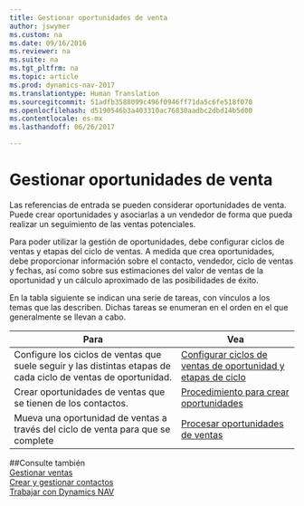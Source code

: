 ```yaml
---
title: Gestionar oportunidades de venta
author: jswymer
ms.custom: na
ms.date: 09/16/2016
ms.reviewer: na
ms.suite: na
ms.tgt_pltfrm: na
ms.topic: article
ms.prod: dynamics-nav-2017
ms.translationtype: Human Translation
ms.sourcegitcommit: 51adfb3588099c496f0946ff71da5c6fe518f070
ms.openlocfilehash: d5190546b3a403310ac76830aadbc2dbd14b5d00
ms.contentlocale: es-mx
ms.lasthandoff: 06/26/2017

---
```

# <a name="manage-sales-opportunities"></a>Gestionar oportunidades de venta
Las referencias de entrada se pueden considerar oportunidades de venta. Puede crear oportunidades y asociarlas a un vendedor de forma que pueda realizar un seguimiento de las ventas potenciales.

Para poder utilizar la gestión de oportunidades, debe configurar ciclos de ventas y etapas del ciclo de ventas. A medida que crea oportunidades, debe proporcionar información sobre el contacto, vendedor, ciclo de ventas y fechas, así como sobre sus estimaciones del valor de ventas de la oportunidad y un cálculo aproximado de las posibilidades de éxito.

En la tabla siguiente se indican una serie de tareas, con vínculos a los temas que las describen. Dichas tareas se enumeran en el orden en el que generalmente se llevan a cabo.

|Para |Vea |
|---|-----|
|Configure los ciclos de ventas que suele seguir y las distintas etapas de cada ciclo de ventas de oportunidad.|[Configurar ciclos de ventas de oportunidad y etapas de ciclo](marketing-how-setup-opportunity-sales-cycles-stages.md)|
|Crear oportunidades de ventas que se tienen de los contactos.|[Procedimiento para crear oportunidades](marketing-how-create-opportunities.md)|
|Mueva una oportunidad de ventas a través del ciclo de venta para que se complete|[Procesar oportunidades de ventas](marketing-processing-sales-opportunities.md)|


##<a name="see-also"></a>Consulte también  
[Gestionar ventas](sales-manage-sales.md)  
[Crear y gestionar contactos](marketing-contacts.md)  
[Trabajar con Dynamics NAV](ui-work-product.md)

